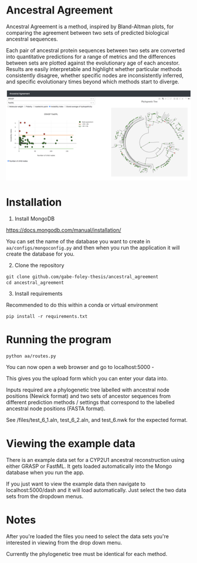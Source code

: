 # Ancestral Agreement

Ancestral Agreement is a method, inspired by Bland-Altman plots, for comparing the agreement between two sets of predicted biological ancestral sequences.


Each pair of ancestral protein sequences between two sets are converted into quantitative predictions for a range of metrics and the differences between sets are plotted against the evolutionary age of each ancestor. Results are easily interpretable and highlight whether particular methods consistently disagree, whether specific nodes are inconsistently inferred, and specific evolutionary times beyond which methods start to diverge.

<img src="https://raw.githubusercontent.com/gabe-foley-thesis/ancestral_agreement/main/aa/static/images/ancestral_agreement_gui.png" width="800">



# Installation

1. Install MongoDB

https://docs.mongodb.com/manual/installation/

You can set the name of the database you want to create in `aa/configs/mongoconfig.py` and then when you run the application it will create the database for you.

2. Clone the repository

```
git clone github.com/gabe-foley-thesis/ancestral_agreement
cd ancestral_agreement
```

3. Install requirements

Recommended to do this within a conda or virtual environment
```
pip install -r requirements.txt
```



# Running the program

```
python aa/routes.py

```


You can now open a web browser and go to localhost:5000 - 

This gives you the upload form which you can enter your data into.

Inputs required are a phylogenetic tree labelled with ancestral node positions (Newick format) and two sets of ancestor sequences from different prediction methods / settings that correspond to the labelled ancestral node positions (FASTA format). 

See /files/test_6_1.aln, test_6_2.aln, and test_6.nwk for the expected format.

# Viewing the example data

There is an example data set for a CYP2U1 ancestral reconstruction using either GRASP or FastML. It gets loaded automatically into the Mongo database when you run the app.

If you just want to view the example data then navigate to localhost:5000/dash and it will load automatically. Just select the two data sets from the dropdown menus.


# Notes

After you're loaded the files you need to select the data sets you're interested in viewing from the drop down menu.

Currently the phylogenetic tree must be identical for each method.


